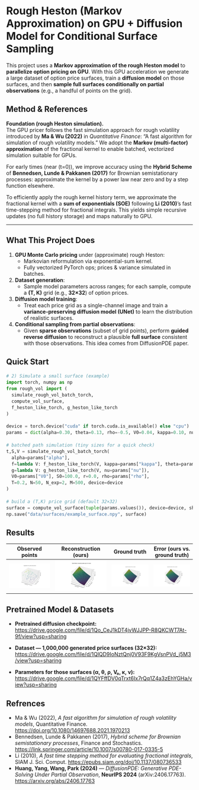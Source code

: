 
# Rough Heston (Markov Approximation) on GPU + Diffusion Model for Conditional Surface Sampling

This project uses a **Markov approximation of the rough Heston model** to **parallelize option pricing on GPU**. With this GPU acceleration we generate a large dataset of option price surfaces, train a **diffusion model** on those surfaces, and then **sample full surfaces conditionally on partial observations** (e.g., a handful of points on the grid).



## Method & References

**Foundation (rough Heston simulation).**  
The GPU pricer follows the fast simulation approach for rough volatility introduced by **Ma & Wu (2022)** in *Quantitative Finance*: “A fast algorithm for simulation of rough volatility models.” We adopt the **Markov (multi-factor) approximation** of the fractional kernel to enable batched, vectorized simulation suitable for GPUs.  

For early times (near \(t=0\)), we improve accuracy using the **Hybrid Scheme** of **Bennedsen, Lunde & Pakkanen (2017)** for Brownian semistationary processes: approximate the kernel by a power law near zero and by a step function elsewhere.  

To efficiently apply the rough kernel history term, we approximate the fractional kernel with a **sum of exponentials (SOE)** following **Li (2010)**’s fast time-stepping method for fractional integrals. This yields simple recursive updates (no full history storage) and maps naturally to GPU.  


---

## What This Project Does
1. **GPU Monte Carlo pricing** under (approximate) rough Heston:
   - Markovian reformulation via exponential-sum kernel.
   - Fully vectorized PyTorch ops; prices & variance simulated in batches.
2. **Dataset generation**:
   - Sample model parameters across ranges; for each sample, compute a **(T, K)** grid (e.g., **32×32**) of option prices.
3. **Diffusion model training**:
   - Treat each price grid as a single-channel image and train a **variance-preserving diffusion model (UNet)** to learn the distribution of realistic surfaces.
4. **Conditional sampling from partial observations**:
   - Given **sparse observations** (subset of grid points), perform **guided reverse diffusion** to reconstruct a plausible **full surface** consistent with those observations. This idea comes from DiffusionPDE paper.


## Quick Start

```python
# 2) Simulate a small surface (example)
import torch, numpy as np
from rough_vol import (
  simulate_rough_vol_batch_torch,
  compute_vol_surface,
  f_heston_like_torch, g_heston_like_torch
)

device = torch.device("cuda" if torch.cuda.is_available() else "cpu")
params = dict(alpha=0.30, theta=0.13, rho=-0.5, V0=0.04, kappa=0.10, nu=0.13)

# batched path simulation (tiny sizes for a quick check)
t,S,V = simulate_rough_vol_batch_torch(
  alpha=params["alpha"],
  f=lambda V: f_heston_like_torch(V, kappa=params["kappa"], theta=params["theta"]),
  g=lambda V: g_heston_like_torch(V, nu=params["nu"]),
  V0=params["V0"], S0=100.0, r=0.0, rho=params["rho"],
  T=0.2, N=50, N_exp=2, M=500, device=device
)

# build a (T,K) price grid (default 32×32)
surface = compute_vol_surface(tuple(params.values()), device=device, show=False)
np.save("data/surfaces/example_surface.npy", surface)
```


## Results

| Observed points                                | Reconstruction (ours)                            | Ground truth                              | Error (ours vs. ground truth)               |
| ---------------------------------------------- | ------------------------------------------------ | ----------------------------------------- | ------------------------------------------- |
| <img src="figs\Option Price partial observation.png" width="220" alt="Observed 100 pts"/> | <img src="figs/Postorior sampling option price rHeston.png" width="220" alt="Reconstruction"/> | <img src="figs/Actual Option Prices rHeston.png" width="220" alt="Ground truth"/> | <img src="figs/Actual Option Prices rHeston.png" width="220" alt="Error heatmap"/> |

## Pretrained Model & Datasets

- **Pretrained diffusion checkpoint:**  
  https://drive.google.com/file/d/1Qo_CeJ1kDT4jvWJJPP-R8QKCWT7At-9f/view?usp=sharing

- **Dataset — 1,000,000 generated price surfaces (32×32):**  
  https://drive.google.com/file/d/1QlQD9IoNztQnj0V93F9KgVsnPVd_j5M3/view?usp=sharing

- **Parameters for those surfaces (α, θ, ρ, V₀, κ, ν):**  
  https://drive.google.com/file/d/1QYFffDV0qTrxt6Ix7rQq1Z4a3zEhYGHa/view?usp=sharing


## Refrences
- Ma & Wu (2022), *A fast algorithm for simulation of rough volatility models*, Quantitative Finance. https://doi.org/10.1080/14697688.2021.1970213  
- Bennedsen, Lunde & Pakkanen (2017), *Hybrid scheme for Brownian semistationary processes*, Finance and Stochastics. https://link.springer.com/article/10.1007/s00780-017-0335-5  
- Li (2010), *A fast time stepping method for evaluating fractional integrals*, SIAM J. Sci. Comput. https://epubs.siam.org/doi/10.1137/080736533  
- **Huang, Yang, Wang, Park (2024)** — *DiffusionPDE: Generative PDE-Solving Under Partial Observation*, **NeurIPS 2024** (arXiv:2406.17763). https://arxiv.org/abs/2406.17763
